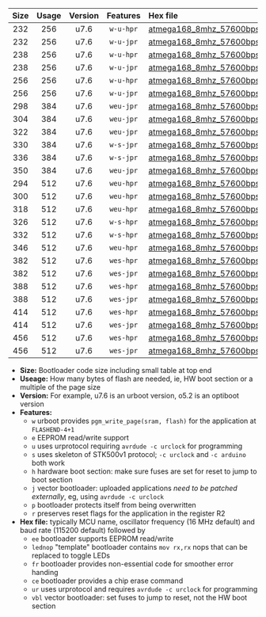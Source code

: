 |Size|Usage|Version|Features|Hex file|
|:-:|:-:|:-:|:-:|:--|
|232|256|u7.6|`w-u-hpr`|[atmega168_8mhz_57600bps_ur.hex](https://raw.githubusercontent.com/stefanrueger/urboot/main/atmega168_8mhz_57600bps_ur.hex)|
|232|256|u7.6|`w-u-jpr`|[atmega168_8mhz_57600bps_ur_vbl.hex](https://raw.githubusercontent.com/stefanrueger/urboot/main/atmega168_8mhz_57600bps_ur_vbl.hex)|
|238|256|u7.6|`w-u-hpr`|[atmega168_8mhz_57600bps_lednop_ur.hex](https://raw.githubusercontent.com/stefanrueger/urboot/main/atmega168_8mhz_57600bps_lednop_ur.hex)|
|238|256|u7.6|`w-u-jpr`|[atmega168_8mhz_57600bps_lednop_ur_vbl.hex](https://raw.githubusercontent.com/stefanrueger/urboot/main/atmega168_8mhz_57600bps_lednop_ur_vbl.hex)|
|256|256|u7.6|`w-u-hpr`|[atmega168_8mhz_57600bps_lednop_fr_ur.hex](https://raw.githubusercontent.com/stefanrueger/urboot/main/atmega168_8mhz_57600bps_lednop_fr_ur.hex)|
|256|256|u7.6|`w-u-jpr`|[atmega168_8mhz_57600bps_lednop_fr_ur_vbl.hex](https://raw.githubusercontent.com/stefanrueger/urboot/main/atmega168_8mhz_57600bps_lednop_fr_ur_vbl.hex)|
|298|384|u7.6|`weu-jpr`|[atmega168_8mhz_57600bps_ee_ur_vbl.hex](https://raw.githubusercontent.com/stefanrueger/urboot/main/atmega168_8mhz_57600bps_ee_ur_vbl.hex)|
|304|384|u7.6|`weu-jpr`|[atmega168_8mhz_57600bps_ee_lednop_ur_vbl.hex](https://raw.githubusercontent.com/stefanrueger/urboot/main/atmega168_8mhz_57600bps_ee_lednop_ur_vbl.hex)|
|322|384|u7.6|`weu-jpr`|[atmega168_8mhz_57600bps_ee_lednop_fr_ur_vbl.hex](https://raw.githubusercontent.com/stefanrueger/urboot/main/atmega168_8mhz_57600bps_ee_lednop_fr_ur_vbl.hex)|
|330|384|u7.6|`w-s-jpr`|[atmega168_8mhz_57600bps_vbl.hex](https://raw.githubusercontent.com/stefanrueger/urboot/main/atmega168_8mhz_57600bps_vbl.hex)|
|336|384|u7.6|`w-s-jpr`|[atmega168_8mhz_57600bps_lednop_vbl.hex](https://raw.githubusercontent.com/stefanrueger/urboot/main/atmega168_8mhz_57600bps_lednop_vbl.hex)|
|350|384|u7.6|`weu-jpr`|[atmega168_8mhz_57600bps_ee_lednop_fr_ce_ur_vbl.hex](https://raw.githubusercontent.com/stefanrueger/urboot/main/atmega168_8mhz_57600bps_ee_lednop_fr_ce_ur_vbl.hex)|
|294|512|u7.6|`weu-hpr`|[atmega168_8mhz_57600bps_ee_ur.hex](https://raw.githubusercontent.com/stefanrueger/urboot/main/atmega168_8mhz_57600bps_ee_ur.hex)|
|300|512|u7.6|`weu-hpr`|[atmega168_8mhz_57600bps_ee_lednop_ur.hex](https://raw.githubusercontent.com/stefanrueger/urboot/main/atmega168_8mhz_57600bps_ee_lednop_ur.hex)|
|318|512|u7.6|`weu-hpr`|[atmega168_8mhz_57600bps_ee_lednop_fr_ur.hex](https://raw.githubusercontent.com/stefanrueger/urboot/main/atmega168_8mhz_57600bps_ee_lednop_fr_ur.hex)|
|326|512|u7.6|`w-s-hpr`|[atmega168_8mhz_57600bps.hex](https://raw.githubusercontent.com/stefanrueger/urboot/main/atmega168_8mhz_57600bps.hex)|
|332|512|u7.6|`w-s-hpr`|[atmega168_8mhz_57600bps_lednop.hex](https://raw.githubusercontent.com/stefanrueger/urboot/main/atmega168_8mhz_57600bps_lednop.hex)|
|346|512|u7.6|`weu-hpr`|[atmega168_8mhz_57600bps_ee_lednop_fr_ce_ur.hex](https://raw.githubusercontent.com/stefanrueger/urboot/main/atmega168_8mhz_57600bps_ee_lednop_fr_ce_ur.hex)|
|382|512|u7.6|`wes-hpr`|[atmega168_8mhz_57600bps_ee.hex](https://raw.githubusercontent.com/stefanrueger/urboot/main/atmega168_8mhz_57600bps_ee.hex)|
|382|512|u7.6|`wes-jpr`|[atmega168_8mhz_57600bps_ee_vbl.hex](https://raw.githubusercontent.com/stefanrueger/urboot/main/atmega168_8mhz_57600bps_ee_vbl.hex)|
|388|512|u7.6|`wes-hpr`|[atmega168_8mhz_57600bps_ee_lednop.hex](https://raw.githubusercontent.com/stefanrueger/urboot/main/atmega168_8mhz_57600bps_ee_lednop.hex)|
|388|512|u7.6|`wes-jpr`|[atmega168_8mhz_57600bps_ee_lednop_vbl.hex](https://raw.githubusercontent.com/stefanrueger/urboot/main/atmega168_8mhz_57600bps_ee_lednop_vbl.hex)|
|414|512|u7.6|`wes-hpr`|[atmega168_8mhz_57600bps_ee_lednop_fr.hex](https://raw.githubusercontent.com/stefanrueger/urboot/main/atmega168_8mhz_57600bps_ee_lednop_fr.hex)|
|414|512|u7.6|`wes-jpr`|[atmega168_8mhz_57600bps_ee_lednop_fr_vbl.hex](https://raw.githubusercontent.com/stefanrueger/urboot/main/atmega168_8mhz_57600bps_ee_lednop_fr_vbl.hex)|
|456|512|u7.6|`wes-hpr`|[atmega168_8mhz_57600bps_ee_lednop_fr_ce.hex](https://raw.githubusercontent.com/stefanrueger/urboot/main/atmega168_8mhz_57600bps_ee_lednop_fr_ce.hex)|
|456|512|u7.6|`wes-jpr`|[atmega168_8mhz_57600bps_ee_lednop_fr_ce_vbl.hex](https://raw.githubusercontent.com/stefanrueger/urboot/main/atmega168_8mhz_57600bps_ee_lednop_fr_ce_vbl.hex)|

- **Size:** Bootloader code size including small table at top end
- **Useage:** How many bytes of flash are needed, ie, HW boot section or a multiple of the page size
- **Version:** For example, u7.6 is an urboot version, o5.2 is an optiboot version
- **Features:**
  + `w` urboot provides `pgm_write_page(sram, flash)` for the application at `FLASHEND-4+1`
  + `e` EEPROM read/write support
  + `u` uses urprotocol requiring `avrdude -c urclock` for programming
  + `s` uses skeleton of STK500v1 protocol; `-c urclock` and `-c arduino` both work
  + `h` hardware boot section: make sure fuses are set for reset to jump to boot section
  + `j` vector bootloader: uploaded applications *need to be patched externally*, eg, using `avrdude -c urclock`
  + `p` bootloader protects itself from being overwritten
  + `r` preserves reset flags for the application in the register R2
- **Hex file:** typically MCU name, oscillator frequency (16 MHz default) and baud rate (115200 default) followed by
  + `ee` bootloader supports EEPROM read/write
  + `lednop` "template" bootloader contains `mov rx,rx` nops that can be replaced to toggle LEDs
  + `fr` bootloader provides non-essential code for smoother error handing
  + `ce` bootloader provides a chip erase command
  + `ur` uses urprotocol and requires `avrdude -c urclock` for programming
  + `vbl` vector bootloader: set fuses to jump to reset, not the HW boot section
